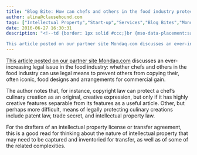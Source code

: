 ```yaml
---
title: "Blog Bite: How can chefs and others in the food industry protect their culinary creations and food designs or arrangements from being copied for commercial gain?"
author: alina@clausehound.com
tags: ["Intellectual Property","Start-up","Services","Blog Bites","Mondaq","USA"]
date: 2016-06-27 16:30:31
description: "<!--td {border: 1px solid #ccc;}br {mso-data-placement:same-cell;}-->

This article posted on our partner site Mondaq.com discusses an ever-increasing legal issue in the food industry: whether chefs..."
---
```


[This article posted on our partner site Mondaq.com](https://www.mondaq.com/unitedstates/trademark/504242/eat-your-art-out-intellectual-property-protection-for-food) discusses an ever-increasing legal issue in the food industry: whether chefs and others in the food industry can use legal means to prevent others from copying their, often iconic, food designs and arrangements for commercial gain. 

The author notes that, for instance, copyright law can protect a chef’s culinary creation as an original, creative expression, but only if it has highly creative features separable from its features as a useful article. Other, but perhaps more difficult, means of legally protecting culinary creations include patent law, trade secret, and intellectual property law.

For the drafters of an intellectual property license or transfer agreement, this is a good read for thinking about the nature of intellectual property that may need to be captured and inventoried for transfer, as well as of some of the related complexities.
